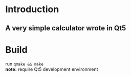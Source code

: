# Introduction
## A very simple calculator wrote in Qt5
# Build
run `qmake && make`   
**note:** require Qt5 development environment

